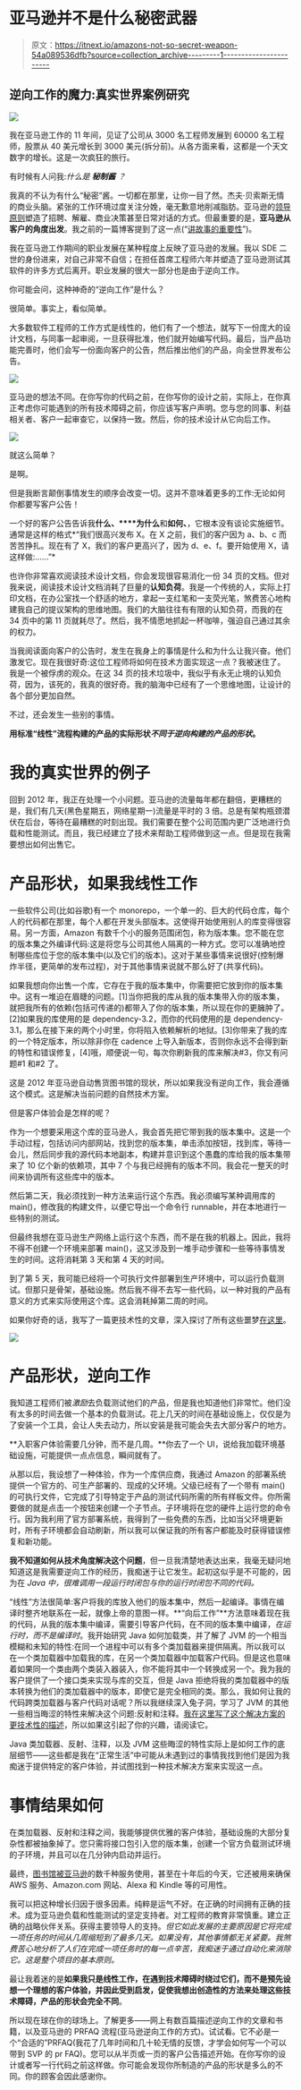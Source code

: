 # 亚马逊并不是什么秘密武器

> 原文：<https://itnext.io/amazons-not-so-secret-weapon-54a089536dfb?source=collection_archive---------1----------------------->

## 逆向工作的魔力:真实世界案例研究

![](img/45fbc9875944a5075a15049c63b7e392.png)

我在亚马逊工作的 11 年间，见证了公司从 3000 名工程师发展到 60000 名工程师，股票从 40 美元增长到 3000 美元(拆分前)。从各方面来看，这都是一个天文数字的增长。这是一次疯狂的旅行。

有时候有人问我:*什么是* ***秘制酱*** *？*

我真的不认为有什么“秘密”酱。一切都在那里，让你一目了然。杰夫·贝索斯无情的商业头脑。紧张的工作环境过度关注分娩，毫无歉意地削减脂肪。亚马逊的[领导原则](https://www.amazon.jobs/en/principles)塑造了招聘、解雇、商业决策甚至日常对话的方式。但最重要的是，**亚马逊从客户的角度出发**。我之前的一篇博客提到了这一点(“[讲故事的重要性](https://link.medium.com/C6UJ4Ghaqlb)”)。

我在亚马逊工作期间的职业发展在某种程度上反映了亚马逊的发展。我以 SDE 二世的身份进来，对自己非常不自信；在担任首席工程师六年并塑造了亚马逊测试其软件的许多方式后离开。职业发展的很大一部分也是由于逆向工作。

你可能会问，这种神奇的“逆向工作”是什么？

很简单。事实上，看似简单。

大多数软件工程师的工作方式是线性的，他们有了一个想法，就写下一份庞大的设计文档，与同事一起审阅，一旦获得批准，他们就开始编写代码。最后，当产品功能完善时，他们会写一份面向客户的公告，然后推出他们的产品，向全世界发布公告。

![](img/a1c9290ae531978c0612a687e7ac1a75.png)

亚马逊的想法不同。在你写你的代码之前，在你写你的设计之前，实际上，在你真正考虑你可能遇到的所有技术障碍之前，你应该写客户声明。您与您的同事、利益相关者、客户一起审查它，以保持一致。然后，你的技术设计从它向后工作。

![](img/8ee065e97ccce4b540be21bbd25ecf44.png)

就这么简单？

是啊。

但是我断言颠倒事情发生的顺序会改变一切。这并不意味着更多的工作:无论如何你都要写客户公告！

一个好的客户公告告诉我**什么、****为什么**和**如何、**，它根本没有谈论实施细节。通常是这样的格式*“我们很高兴发布 X。在 X 之前，我们的客户因为 a、b、c 而苦苦挣扎。现在有了 X，我们的客户更高兴了，因为 d、e、f。要开始使用 X，请这样做:……”*

也许你非常喜欢阅读技术设计文档，你会发现很容易消化一份 34 页的文档。但对我来说，阅读技术设计文档消耗了巨量的**认知负荷**。我是一个传统的人，实际上打印文档，在办公室找一个舒适的地方，拿起一支红笔和一支荧光笔，煞费苦心地构建我自己的提议架构的思维地图。我们的大脑往往有有限的认知负荷，而我的在 34 页中的第 11 页就耗尽了。然后，我不情愿地抓起一杯咖啡，强迫自己通过其余的权力。

当我阅读面向客户的公告时，发生在我身上的事情是什么和为什么让我兴奋。他们激发它。现在我很好奇:这位工程师将如何在技术方面实现这一点？我被迷住了。我是一个被俘虏的观众。在这 34 页的技术垃圾中，我似乎有永无止境的认知负荷，因为，该死的，我真的很好奇。我的脑海中已经有了一个思维地图，让设计的各个部分更加自然。

不过，还会发生一些别的事情。

**用标准“线性”流程构建的产品的实际形状*不同于逆向构建的产品的形状*。**

# 我的真实世界的例子

回到 2012 年，我正在处理一个小问题。亚马逊的流量每年都在翻倍，更糟糕的是，我们有几天(黑色星期五，网络星期一)流量是平时的 3 倍。总是有架构瓶颈潜伏在后台，等待在最糟糕的时刻出现。我们需要在整个公司范围内更广泛地进行负载和性能测试。而且，我已经建立了技术来帮助工程师做到这一点。但是现在我需要想出如何出售它。

# 产品形状，如果我线性工作

一些软件公司(比如谷歌)有一个 monorepo，一个单一的、巨大的代码仓库，每个人的代码都在那里，每个人都在开发头部版本。这使得开始使用别人的库变得很容易。另一方面，Amazon 有数千个小的服务范围闭包，称为版本集。您不能在您的版本集之外编译代码:这是将您与公司其他人隔离的一种方式。您可以准确地控制哪些库位于您的版本集中(以及它们的版本)。这对于某些事情来说很好(控制爆炸半径，更简单的发布过程)，对于其他事情来说就不那么好了(共享代码)。

如果我想向你出售一个库，它存在于我的版本集中，你需要把它放到你的版本集中。这有一堆迫在眉睫的问题。[1]当你把我的库从我的版本集带入你的版本集，就把我所有的依赖(包括可传递的)都带入了你的版本集，所以现在你的更臃肿了。[2]如果我的库使用的是 dependency-3.2，而你的代码使用的是 dependency-3.1，那么在接下来的两个小时里，你将陷入依赖解析的地狱。[3]你带来了我的库的一个特定版本，所以除非你在 cadence 上导入新版本，否则你永远不会得到新的特性和错误修复，[4]哦，顺便说一句，每次你刷新我的库来解决#3，你又有问题#1 和#2 了。

这是 2012 年亚马逊自动售货图书馆的现状，所以如果我没有逆向工作，我会遵循这个模式。这是解决当前问题的自然技术方案。

但是客户体验会是怎样的呢？

作为一个想要采用这个库的亚马逊人，我会首先把它带到我的版本集中。这是一个手动过程，包括访问内部网站，找到您的版本集，单击添加按钮，找到库，等待一会儿，然后同步我的源代码本地副本，构建并意识到这个愚蠢的库给我的版本集带来了 10 亿个新的依赖项，其中 7 个与我已经拥有的版本不同。我会花一整天的时间来协调所有这些库中的版本。

然后第二天，我必须找到一种方法来运行这个东西。我必须编写某种调用库的 main()，修改我的构建文件，以便它导出一个命令行 runnable，并在本地进行一些特别的测试。

但最终我想在亚马逊生产网络上运行这个东西，而不是在我的机器上。因此，我将不得不创建一个环境来部署 main()，这又涉及到一堆手动步骤和一些等待事情发生的时间。这将消耗第 3 天和第 4 天的时间。

到了第 5 天，我可能已经将一个可执行文件部署到生产环境中，可以运行负载测试。但那只是骨架，基础设施。然后我不得不去写一些代码，以一种对我的产品有意义的方式来实际使用这个库。这会消耗掉第二周的时间。

如果你好奇的话，我写了一篇更技术性的文章，深入探讨了所有这些噩梦[在这里](https://link.medium.com/W0TiyswJFkb)。

![](img/21260915f6ad84a167ccb20bcd07ea17.png)

# 产品形状，逆向工作

我知道工程师们被*激励*去负载测试他们的产品，但是我也知道他们非常忙。他们没有太多的时间去做一个基本的负载测试。花上几天的时间在基础设施上，仅仅是为了安装一个工具，会让人失去动力，所以安装是我可能会失去大部分客户的地方。

**入职客户体验需要几分钟，而不是几周。**你去了一个 UI，说给我加载环境基础设施，可能提供一点点信息，瞬间就有了。

从那以后，我设想了一种体验，作为一个库供应商，我通过 Amazon 的部署系统提供一个官方的、可生产部署的、现成的父环境。父级已经有了一个带有 main()的可执行文件，它完成了引导特定于产品的测试代码所需的所有样板文件。你所需要做的就是点击一个按钮来创建一个子节点。子环境将在您的硬件上运行您的命令行。因为我利用了官方部署系统，我得到了一些免费的东西，比如当父环境更新时，所有子环境都会自动刷新，所以我可以保证我的所有客户都能及时获得错误修复和新功能。

**我不知道如何从技术角度解决这个问题**，但一旦我清楚地表达出来，我毫无疑问地知道这是我需要逆向工作的经历，我痴迷于让它发生。起初这似乎是不可能的，因为在 *Java 中，很难调用一段运行时闭包与你的运行时闭包不同的代码。*

“线性”方法很简单:客户将我的库放入他们的版本集中，然后一起编译。事情在编译时整齐地联系在一起，就像上帝的意图一样。**“向后工作”**方法意味着现在我的代码，从我的版本集中编译，需要引导客户代码，在不同的版本集中编译，*在运行时，而不是编译时*。我开始研究 Java 如何加载类，并了解了 JVM 的一个相当模糊和未知的特性:在同一个进程中可以有多个类加载器来提供隔离。所以我可以在一个类加载器中加载我的库，在另一个类加载器中加载客户代码。但是这也意味着如果同一个类由两个类装入器装入，你不能将其中一个转换成另一个。我为我的客户提供了一个接口类来实现与库的交互，但是 Java 拒绝将我的类加载器中的版本转换为他们的类加载器中的版本，即使它是完全相同的类。那么，我如何让我的代码跨类加载器与客户代码对话呢？所以我继续深入兔子洞，学习了 JVM 的其他一些相当晦涩的特性来解决这个问题:反射和注释。[我在这里写了这个解决方案的更技术性的描述](https://link.medium.com/W0TiyswJFkb)，所以如果这引起了你的兴趣，请阅读它。

Java 类加载器、反射、注释，以及 JVM 这些晦涩的特性实际上是如何工作的底层细节——这些都是我在“正常生活”中可能从未遇到过的事情我找到他们是因为我痴迷于提供特定的客户体验，并试图找到一种技术解决方案来实现这一点。

# 事情结果如何

在类加载器、反射和注释之间，我能够提供优雅的客户体验，基础设施的大部分复杂性都被抽象掉了。您只需将接口包引入您的版本集，创建一个官方负载测试环境的子环境，并且可以在几分钟内启动并运行。

最终，[图书馆被亚马逊](https://www.linkedin.com/feed/update/urn:li:activity:6803488029819449344/?updateEntityUrn=urn%3Ali%3Afs_feedUpdate%3A%28V2%2Curn%3Ali%3Aactivity%3A6803488029819449344%29#:~:text=2014%E2%80%932015%3A%20How,15%20min%20read)的数千种服务使用，甚至在十年后的今天，它还被用来确保 AWS 服务、Amazon.com 网站、Alexa 和 Kindle 等的可用性。

我可以把这种增长归因于很多因素。纯粹是运气不好。在正确的时间拥有正确的技术。成为亚马逊负载和性能测试的坚定支持者。对工程师的教育非常慎重。建立正确的战略伙伴关系。获得主要领导人的支持。*但它如此发展的主要原因是它将完成一项任务的时间从几周缩短到了最多几天。如果没有，其他事情都无关紧要。我煞费苦心地分析了人们在完成一项任务时的每一点辛苦，我痴迷于通过自动化来消除它。这是整个项目的基本原则。*

最让我着迷的是**如果我只是线性工作，在遇到技术障碍时绕过它们，而不是预先设想一个理想的客户体验，并因此受到启发，促使我想出创造性的方法来处理这些技术障碍，产品的形状会完全不同**。

所以现在球在你的球场上。了解更多——网上有数百篇描述逆向工作的文章和书籍，以及亚马逊的 PRFAQ 流程(亚马逊逆向工作的方式)。试试看。它不必是一个“合适的”PRFAQ(我花了几年时间和几十轮无情的反馈，才学会如何写一个可以带到 SVP 的 pr FAQ)。您可以从半页或一页的客户公告描述开始。在你写你的设计或者写一行代码之前这样做。你可能会发现你所制造的产品的形状是多么的不同。你的顾客会因此感谢你。